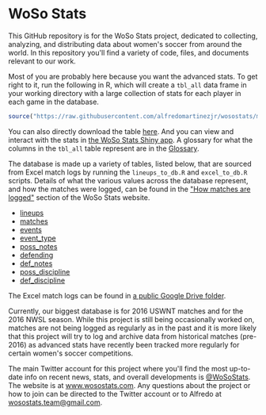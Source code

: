 # WoSo Stats
This GitHub repository is for the WoSo Stats project, dedicated to collecting, analyzing, and distributing data about women's soccer from around the world. In this repository you'll find a variety of code, files, and documents relevant to our work.

Most of you are probably here because you want the advanced stats. To get right to it, run the following in R, which will create a `tbl_all` data frame in your working directory with a large collection of stats for each player in each game in the database.
``` r
source("https://raw.githubusercontent.com/alfredomartinezjr/wosostats/master/calc_stats.R")
```

You can also directly download the table [here](https://raw.githubusercontent.com/alfredomartinezjr/wosostats/master/data/summary/tbl_all.csv). And you can view and interact with the stats in [the WoSo Stats Shiny app](https://amj2012.shinyapps.io/wosostats/). A glossary for what the columns in the `tbl_all` table represent are in the [Glossary](https://wosostats.com/glossary/). 

The database is made up a variety of tables, listed below, that are sourced from Excel match logs by running the `lineups_to_db.R` and `excel_to_db.R` scripts. Details of what the various values across the database represent, and how the matches were logged, can be found in the ["How matches are logged"](https://wosostats.com/how-matches-are-logged/) section of the WoSo Stats website.
* [lineups](https://wosostats-data-database-public.s3-us-west-1.amazonaws.com/lineups.csv)
* [matches](https://wosostats-data-database-public.s3-us-west-1.amazonaws.com/matches.csv)
* [events](https://wosostats-data-database-public.s3-us-west-1.amazonaws.com/events.csv)
* [event_type](https://wosostats-data-database-public.s3-us-west-1.amazonaws.com/event_type.csv)
* [poss_notes](https://wosostats-data-database-public.s3-us-west-1.amazonaws.com/poss_notes.csv)
* [defending](https://wosostats-data-database-public.s3-us-west-1.amazonaws.com/defending.csv)
* [def_notes](https://wosostats-data-database-public.s3-us-west-1.amazonaws.com/def_notes.csv)
* [poss_discipline](https://wosostats-data-database-public.s3-us-west-1.amazonaws.com/poss_discipline.csv)
* [def_discipline](https://wosostats-data-database-public.s3-us-west-1.amazonaws.com/def_discipline.csv)

The Excel match logs can be found in [a public Google Drive folder](https://drive.google.com/drive/folders/13-8Ws14GougTk_FZBv4k-VUCaRyml1hj?usp=sharing). 

Currently, our biggest database is for 2016 USWNT matches and for the 2016 NWSL season. While this project is still being occasionally worked on, matches are not being logged as regularly as in the past and it is more likely that this project will try to log and archive data from historical matches (pre-2016) as advanced stats have recently been tracked more regularly for certain women's soccer competitions.

The main Twitter account for this project where you'll find the most up-to-date info on recent news, stats, and overall developments is [@WoSoStats](https://twitter.com/wosostats). The website is at www.wosostats.com. Any questions about the project or how to join can be directed to the Twitter account or to Alfredo at wosostats.team@gmail.com.
